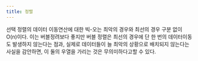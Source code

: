 ```yaml
---
title: 정렬
---
```


선택 정렬의 데이터 이동연산에 대한 빅-오는 최악의 경우와 최선의 경우 구분 없이 O(n)이다. 이는 버블정려보다 좋지만 버블 정렬은 최선의 경우에 단 한 번의 데이터이동도 발생하지 않는다는 점과, 실제로 데이터들이 늘 최악의 상황으로 배치되지 않는다는 사실을 감안하면, 이 둘의 우열을 가리는 것은 무의미하다고할 수 있다.
